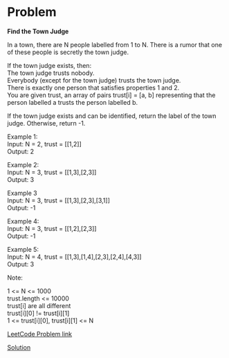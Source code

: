 # Problem

__Find the Town Judge__

In a town, there are N people labelled from 1 to N.  There is a rumor that one of these people is secretly the town judge.

If the town judge exists, then:</br>
The town judge trusts nobody.</br>
Everybody (except for the town judge) trusts the town judge.</br>
There is exactly one person that satisfies properties 1 and 2.</br>
You are given trust, an array of pairs trust[i] = [a, b] representing that the person labelled a trusts the person labelled b.</br>

If the town judge exists and can be identified, return the label of the town judge.  Otherwise, return -1.</br>

Example 1:</br>
Input: N = 2, trust = [[1,2]]</br>
Output: 2</br>

Example 2:</br>
Input: N = 3, trust = [[1,3],[2,3]]</br>
Output: 3</br>

Example 3</br>
Input: N = 3, trust = [[1,3],[2,3],[3,1]]</br>
Output: -1</br>

Example 4:</br>
Input: N = 3, trust = [[1,2],[2,3]]</br>
Output: -1</br>

Example 5:</br>
Input: N = 4, trust = [[1,3],[1,4],[2,3],[2,4],[4,3]]</br>
Output: 3</br>
 
Note:

1 <= N <= 1000</br>
trust.length <= 10000</br>
trust[i] are all different</br>
trust[i][0] != trust[i][1]</br>
1 <= trust[i][0], trust[i][1] <= N

[LeetCode Problem link](https://leetcode.com/explore/featured/card/may-leetcoding-challenge/535/week-2-may-8th-may-14th/3325)

[Solution](https://github.com/DhanabalShanmugam/Leet-Code-30-Days-Challenge/blob/master/May2020/Week2/Day10/Solution.py)
